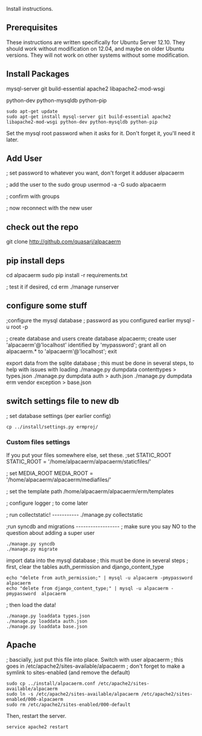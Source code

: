 Install instructions.

## Prerequisites
These instructions are written specifically for Ubuntu Server 12.10.
They should work without modification on 12.04, and maybe on older Ubuntu
versions. They will not work on other systems without some modification.


## Install Packages

mysql-server
git
build-essential
apache2
libapache2-mod-wsgi

python-dev
python-mysqldb
python-pip

```
sudo apt-get update
sudo apt-get install mysql-server git build-essential apache2 libapache2-mod-wsgi python-dev python-mysqldb python-pip
```

Set the mysql root password when it asks for it.
Don't forget it, you'll need it later.


## Add User

; set password to whatever you want, don't forget it
adduser alpacaerm

; add the user to the sudo group
usermod -a -G sudo alpacaerm

; confirm with groups

; now reconnect with the new user



check out the repo
------------------
git clone http://github.com/quasarj/alpacaerm


pip install deps
----------------
cd alpacaerm
sudo pip install -r requirements.txt


; test it if desired,
cd erm
./manage runserver



configure some stuff
--------------------

;configure the mysql database
; password as you configured earlier
mysql -u root -p


; create database and users
create database alpacaerm;
create user 'alpacaerm'@'localhost' identified by 'mypassword';
grant all on alpacaerm.* to 'alpacaerm'@'localhost';
exit


export data from the sqlite database
; this must be done in several steps, to help with issues with loading
./manage.py dumpdata contenttypes > types.json
./manage.py dumpdata auth > auth.json
./manage.py dumpdata erm vendor exception > base.json



## switch settings file to new db
; set database settings (per earlier config)
```
cp ../install/settings.py ermproj/
```


### Custom files settings
If you put your files somewhere else, set these.
;set STATIC_ROOT
STATIC_ROOT = '/home/alpacaerm/alpacaerm/staticfiles/'

; set MEDIA_ROOT
MEDIA_ROOT = '/home/alpacaerm/alpacaerm/mediafiles/'

; set the template path
/home/alpacaerm/alpacaerm/erm/templates



; configure logger
; to come later

; run collectstatic! -----------
./manage.py collectstatic


;run syncdb and migrations ------------------
; make sure you say NO to the question about adding a super user
```
./manage.py syncdb
./manage.py migrate
```


import data into the mysql database
; this must be done in several steps
; first, clear the tables auth_permission and django_content_type
```
echo "delete from auth_permission;" | mysql -u alpacaerm -pmypassword alpacaerm
echo "delete from django_content_type;" | mysql -u alpacaerm -pmypassword  alpacaerm
```

; then load the data!
```
./manage.py loaddata types.json
./manage.py loaddata auth.json
./manage.py loaddata base.json
```

## Apache

; bascially, just put this file into place. Switch with user alpacaerm
; this goes in /etc/apache2/sites-available/alpacaerm
; don't forget to make a symlink to sites-enabled (and remove the default)
```
sudo cp ../install/alpacaerm.conf /etc/apache2/sites-available/alpacaerm
sudo ln -s /etc/apache2/sites-available/alpacaerm /etc/apache2/sites-enabled/000-alpacaerm
sudo rm /etc/apache2/sites-enabled/000-default
```

Then, restart the server.
```
service apache2 restart
```
